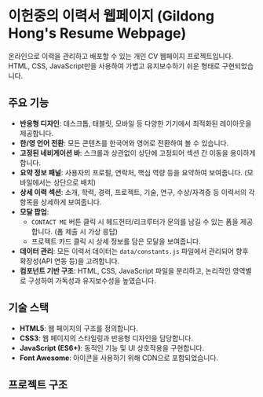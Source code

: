 # 이헌중의 이력서 웹페이지 (Gildong Hong's Resume Webpage)

온라인으로 이력을 관리하고 배포할 수 있는 개인 CV 웹페이지 프로젝트입니다. HTML, CSS, JavaScript만을 사용하여 가볍고 유지보수하기 쉬운 형태로 구현되었습니다.

## 주요 기능

* **반응형 디자인**: 데스크톱, 태블릿, 모바일 등 다양한 기기에서 최적화된 레이아웃을 제공합니다.
* **한/영 언어 전환**: 모든 콘텐츠를 한국어와 영어로 전환하여 볼 수 있습니다.
* **고정된 네비게이션 바**: 스크롤과 상관없이 상단에 고정되어 섹션 간 이동을 용이하게 합니다.
* **요약 정보 패널**: 사용자의 프로필, 연락처, 핵심 역량 등을 요약하여 보여줍니다. (모바일에서는 상단으로 배치)
* **상세 이력 섹션**: 소개, 학력, 경력, 프로젝트, 기술, 연구, 수상/자격증 등 이력서의 각 항목을 상세하게 보여줍니다.
* **모달 팝업**:
    * `CONTACT ME` 버튼 클릭 시 헤드헌터/리크루터가 문의를 남길 수 있는 폼을 제공합니다. (폼 제출 시 가상 응답)
    * 프로젝트 카드 클릭 시 상세 정보를 담은 모달을 보여줍니다.
* **데이터 관리**: 모든 이력서 데이터는 `data/constants.js` 파일에서 관리되어 향후 확장성(API 연동 등)을 고려합니다.
* **컴포넌트 기반 구조**: HTML, CSS, JavaScript 파일을 분리하고, 논리적인 영역별로 구성하여 가독성과 유지보수성을 높였습니다.

## 기술 스택

* **HTML5**: 웹 페이지의 구조를 정의합니다.
* **CSS3**: 웹 페이지의 스타일링과 반응형 디자인을 담당합니다.
* **JavaScript (ES6+)**: 동적인 기능 및 UI 상호작용을 구현합니다.
* **Font Awesome**: 아이콘을 사용하기 위해 CDN으로 포함되었습니다.

## 프로젝트 구조
